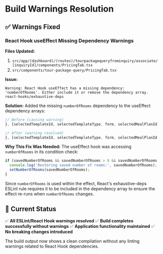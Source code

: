 # Build Warnings Resolution

## ✅ Warnings Fixed

### **React Hook useEffect Missing Dependency Warnings**

**Files Updated:**
1. `src/app/(dashboard)/(routes)/tourpackagequeryfrominquiry/associate/[inquiryId]/components/PricingTab.tsx`
2. `src/components/tour-package-query/PricingTab.tsx`

**Issue:**
```
Warning: React Hook useEffect has a missing dependency: 'numberOfRooms'. Either include it or remove the dependency array. react-hooks/exhaustive-deps
```

**Solution:**
Added the missing `numberOfRooms` dependency to the useEffect dependency arrays:

```typescript
// Before (causing warning)
}, [selectedTemplateId, selectedTemplateType, form, selectedMealPlanId]);

// After (warning resolved)
}, [selectedTemplateId, selectedTemplateType, form, selectedMealPlanId, numberOfRooms]);
```

**Why This Fix Was Needed:**
The useEffect hook was accessing `numberOfRooms` in its condition check:
```typescript
if (savedNumberOfRooms && savedNumberOfRooms > 0 && savedNumberOfRooms !== numberOfRooms) {
  console.log('Restoring saved number of rooms:', savedNumberOfRooms);
  setNumberOfRooms(savedNumberOfRooms);
}
```

Since `numberOfRooms` is used within the effect, React's exhaustive-deps ESLint rule requires it to be included in the dependency array to ensure the effect re-runs when `numberOfRooms` changes.

## 🎯 Current Status

✅ **All ESLint/React Hook warnings resolved**
✅ **Build completes successfully without warnings**
✅ **Application functionality maintained**
✅ **No breaking changes introduced**

The build output now shows a clean compilation without any linting warnings related to React Hook dependencies.
